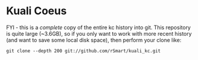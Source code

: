 Kuali Coeus
===========

FYI - this is a *complete* copy of the entire kc history into git. This repository is quite large (~3.6GB), so if you only want to work with more recent history (and want to save some local disk space), then perform your clone like:

```git clone --depth 200 git://github.com/rSmart/kuali_kc.git```
